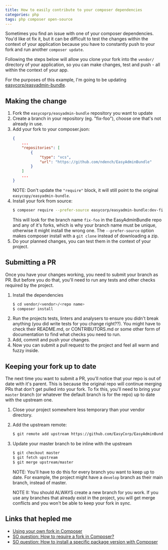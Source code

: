 ```yaml
---
title: How to easily contribute to your composer dependencies
categories: php
tags: php composer open-source
---
```


Sometimes you find an issue with one of your composer dependencies. You'd like ot fix it, but it
can be difficult to test the changes within the context of your application because you have to
constantly push to your fork and run another `composer update`.

Following the steps below will allow you clone your fork into the `vendor/` directory of your 
application, so you can make changes, test and push - all within the context of your app.

For the purposes of this example, I'm going to be updating 
[easycorp/easyadmin-bundle](https://github.com/EasyCorp/EasyAdminBundle).


## Making the change

1. Fork the `easycoprp/easyadmin-bundle` repository you want to update
2. Create a branch in your repository (eg. "fix-foo"), choose one that's not already in use.
3. Add your fork to your composer.json:
    ```json
    {
        ...
        "repositories": [
            {
                "type": "vcs",
                "url": "https://github.com/ndench/EasyAdminBundle"
            }
        ]
        ...
    }
    ```
    NOTE: Don't update the `"require"` block, it will still point to the original `easycopy/easyadmin-bundle`.
4. Install your fork from source:
    ```bash
    $ composer require --prefer-source easycorp/easyadmin-bundle:dev-fix-foo
    ```
    This will look for the branch name `fix-foo` in the EasyAdminBundle repo and any of it's forks,
    which is why your branch name must be unique, otherwise it might install the wrong one.
    The `--prefer-source` option makes composer install with a `git clone` instead of downloading
    a zip.
5. Do your planned changes, you can test them in the context of your project.


## Submitting a PR

Once you have your changes working, you need to submit your branch as PR. But before you do that,
you'll need to run any tests and other checks required by the project.

1. Install the dependencies
    ```bash
    $ cd vendor/<vendor>/<repo name>
    $ composer install
    ```
7. Run the projects tests, linters and analysers to ensure you didn't break anything (you did 
    write tests for you change right??). You might have to check their README.md, or 
    CONTRIBUTORS.md or some other form of documentation to find what checks you need to run.
8. Add, commit and push your changes.
9. Now you can submit a pull request to the project and feel all warm and fuzzy inside.


## Keeping your fork up to date

The next time you want to submit a PR, you'll notice that your repo is out of date with it's parent.
This is because the original repo will continue merging PRs that don't get pulled into your fork.
To fix this, you'll need to bring your `master` branch (or whatever the default branch is for the repo)
up to date with the upstream one.

1. Close your project somewhere less temporary than your vendor directory.
2. Add the upstream remote:
    ```bash
    $ git remote add upstream https://github.com/EasyCorp/EasyAdminBundle.git
    ```
3. Update your master branch to be inline with the upstream
    ```bash
    $ git checkout master
    $ git fetch upstream
    $ git merge upstream/master
    ```
    NOTE: You'll have to do this for every branch you want to keep up to date.
    For example, the project might have a `develop` branch as their main branch, instead of master.

    NOTE II: You should ALWAYS create a new branch for you work. If you use any branches that already
    exist in the project, you will get merge conflicts and you won't be able to keep your fork in sync.


## Links that hepled me

* [Using your own fork in Composer](https://snippets.khromov.se/composer-use-your-own-fork-for-a-package/)
* [SO question: How to require a fork in Composer?](https://stackoverflow.com/q/13498519/1393498)
* [SO question: How to install a specific package version with Composer](https://stackoverflow.com/q/40914114/1393498)
